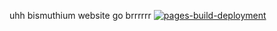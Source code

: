 uhh bismuthium website go brrrrrr
[![pages-build-deployment](https://github.com/Bismuthium/bismuthium.github.io/actions/workflows/pages/pages-build-deployment/badge.svg)](https://github.com/Bismuthium/bismuthium.github.io/actions/workflows/pages/pages-build-deployment)
